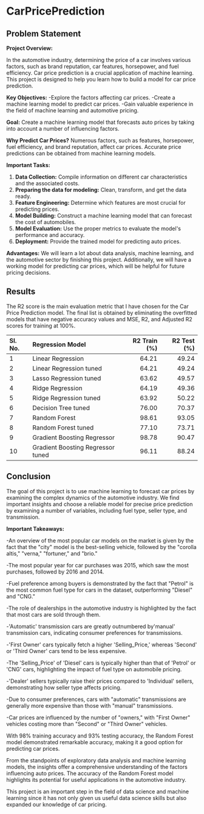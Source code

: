 # CarPricePrediction

## Problem Statement

**Project Overview:**

In the automotive industry, determining the price of a car involves various factors, such as brand reputation, car features, horsepower, and fuel efficiency. Car price prediction is a crucial application of machine learning. This project is designed to help you learn how to build a model for car price prediction.


**Key Objectives:**
-Explore the factors affecting car prices.
-Create a machine learning model to predict car prices.
-Gain valuable experience in the field of machine learning and automotive pricing.

**Goal:** Create a machine learning model that forecasts auto prices by taking into account a number of influencing factors.

 **Why Predict Car Prices?**  Numerous factors, such as features, horsepower, fuel efficiency, and brand reputation, affect car prices.  Accurate price predictions can be obtained from machine learning models.

 **Important Tasks:**

 1. **Data Collection:** Compile information on different car characteristics and the associated costs.
 2. **Preparing the data for modeling:** Clean, transform, and get the data ready.
 3. **Feature Engineering:** Determine which features are most crucial for predicting prices.
 4. **Model Building:** Construct a machine learning model that can forecast the cost of automobiles.
 5. **Model Evaluation:** Use the proper metrics to evaluate the model's performance and accuracy.
 6. **Deployment:** Provide the trained model for predicting auto prices.

**Advantages:**  We will learn a lot about data analysis, machine learning, and the automotive sector by finishing this project.  Additionally, we will have a working model for predicting car prices, which will be helpful for future pricing decisions.

## Results

The R2 score is the main evaluation metric that I have chosen for the Car Price Prediction model. The final list is obtained by eliminating the overfitted models that have negative accuracy values and MSE, R2, and Adjusted R2 scores for training at 100%.

| Sl. No. | Regression Model      |   R2 Train (%) |   R2 Test (%) |
|:--------|:--------------------------|---------------:|--------------:|
|    1    | Linear Regression         |       64.21  |      49.24 |
|    2    | Linear Regression tuned       |       64.21  |      49.24 |
|    3    | Lasso Regression tuned       |       63.62 |      49.57 |
|    4    | Ridge Regression         |       64.19 |      49.36 |
|    5    | Ridge Regression tuned        |       63.92 |      50.22 |
|    6    | Decision Tree tuned         |       76.00 |      70.37 |
|    7    | Random Forest         |       98.61 |      93.05 |
|    8    | Random Forest tuned        |       77.10 |      73.71 |
|    9    | Gradient Boosting Regressor         |       98.78 |      90.47 |
|    10    | Gradient Boosting Regressor tuned        |       96.11 |      88.24 |

## Conclusion
The goal of this project is to use machine learning to forecast car prices by examining the complex dynamics of the automotive industry.  We find important insights and choose a reliable model for precise price prediction by examining a number of variables, including fuel type, seller type, and transmission.

 **Important Takeaways:**

 -An overview of the most popular car models on the market is given by the fact that the "city" model is the best-selling vehicle, followed by the "corolla altis," "verna," "fortuner," and "brio."

 -The most popular year for car purchases was 2015, which saw the most purchases, followed by 2016 and 2014.

 -Fuel preference among buyers is demonstrated by the fact that "Petrol" is the most common fuel type for cars in the dataset, outperforming "Diesel" and "CNG."

 -The role of dealerships in the automotive industry is highlighted by the fact that most cars are sold through them.

 -'Automatic' transmission cars are greatly outnumbered by'manual' transmission cars, indicating consumer preferences for transmissions.

 -'First Owner' cars typically fetch a higher 'Selling_Price,' whereas 'Second' or 'Third Owner' cars tend to be less expensive.

 -The 'Selling_Price' of 'Diesel' cars is typically higher than that of 'Petrol' or 'CNG' cars, highlighting the impact of fuel type on automobile pricing.

 -'Dealer' sellers typically raise their prices compared to 'Individual' sellers, demonstrating how seller type affects pricing.

 -Due to consumer preferences, cars with "automatic" transmissions are generally more expensive than those with "manual" transmissions.

 -Car prices are influenced by the number of "owners," with "First Owner" vehicles costing more than "Second" or "Third Owner" vehicles.

With 98% training accuracy and 93% testing accuracy, the Random Forest model demonstrated remarkable accuracy, making it a good option for predicting car prices.

From the standpoints of exploratory data analysis and machine learning models, the insights offer a comprehensive understanding of the factors influencing auto prices. The accuracy of the Random Forest model highlights its potential for useful applications in the automotive industry.

This project is an important step in the field of data science and machine learning since it has not only given us useful data science skills but also expanded our knowledge of car pricing.











